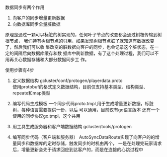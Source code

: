 数据同步有两个作用
1. 向客户的同步增量更新数据
2. 向数据库同步全量脏数据

原理是通过一颗可以标脏的树实现的，任何叶子节点的改变都会通过树枝传输到树根节点，
我们持有树根节点的引用，如果发现树根节点脏了就知道有数据改变了，然后我们可以收
集改变的脏数据向客户的同步，也会记录这个脏状态，在一定的间隔后向数据库缓存和数
据库中刷新数据，有了这个处理过程，我们可以不用再关心数据存储和大部分数据同步工
作。

使用步骤有4步
1. 定义数据结构
gcluster/conf/protogen/playerdata.proto  
使用protobuf的格式定义数据结构，目前仅支持基本类型、结构类型、repeate和map类型  

2. 编写代码生成模板
一个同步代码proto.tmpl,用于生成增量更新数据，标脏树，每种语言需要提供一份，以后
可以通用，目前仅有go语言版本
还有一个使用的同步协议go.tmpl，这个共用

3. 用工具生成服务器和客户端数据结构
gcluster/tools/protogen

4. 编写同步代码（客户端和服务器）
AutoSyncDataRoute实现了向客户的的增量同步和数据库的定时存储，触发同步的时机由两个，
一是在处理完玩家请求后，增量更新会先于请求回应到达客户的，而是在连接的心跳过程中